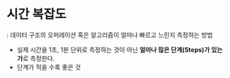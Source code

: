 # 시간 복잡도
: 데이터 구조의 오퍼레이션 혹은 알고리즘이 얼마나 빠르고 느린지 측정하는 방법
- 실제 시간을 1초, 1분 단위로 측정하는 것이 아닌 **얼마나 많은 단계(Steps)가 있는 가**로 측정한다.
- 단계가 적을 수록 좋은 것

